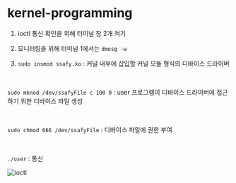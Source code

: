 # kernel-programming

1. ioctl 통신 확인을 위해 터미널 창 2개 켜기

2. 모니터링을 위해 터미널 1에서는 ```dmesg -w```

3. ```sudo insmod ssafy.ko``` : 커널 내부에 삽입할 커널 모듈 형식의 디바이스 드라이버
   
<br>

```sudo mknod /dev/ssafyFile c 100 0``` : user 프로그램이 디바이스 드라이버에 접근하기 위한 디바이스 파일 생성

<br>

```sudo chmod 666 /dev/ssafyFile``` : 디바이스 파일에 권한 부여

<br>

```./user``` : 통신



![ioctl](https://github.com/BaeYunjae/kernel-ioctl/assets/88019800/4afe6d5e-3662-4f4b-af7c-533a3064e1c8)
